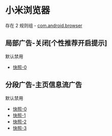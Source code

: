 # 小米浏览器

存在 2 规则组 - [com.android.browser](/src/apps/com.android.browser.ts)

## 局部广告-关闭[个性推荐开启提示]

默认禁用

- [快照-0](https://i.gkd.li/import/12829403)

## 分段广告-主页信息流广告

默认禁用

- [快照-0](https://i.gkd.li/import/12894221)
- [快照-1](https://i.gkd.li/import/12893649)
- [快照-2](https://i.gkd.li/import/12894234)
- [快照-3](https://i.gkd.li/import/13196059)
